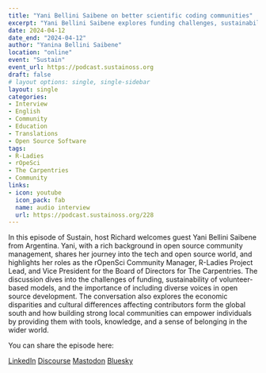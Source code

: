 ```yaml
---
title: "Yani Bellini Saibene on better scientific coding communities"
excerpt: "Yani Bellini Saibene explores funding challenges, sustainability in volunteer models, diversity in open source, addressing global disparities, and community empowerment."
date: 2024-04-12
date_end: "2024-04-12"
author: "Yanina Bellini Saibene"
location: "online"
event: "Sustain"
event_url: https://podcast.sustainoss.org
draft: false
# layout options: single, single-sidebar
layout: single
categories:
- Interview
- English
- Community
- Education
- Translations
- Open Source Software
tags:
- R-Ladies
- rOpeSci
- The Carpentries
- Community
links:
- icon: youtube
  icon_pack: fab
  name: audio interview 
  url: https://podcast.sustainoss.org/228
---
```


In this episode of Sustain, host Richard welcomes guest Yani Bellini Saibene from Argentina. Yani, with a rich background in open source community management, shares her journey into the tech and open source world, and highlights her roles as the rOpenSci Community Manager, R-Ladies Project Lead, and Vice President for the Board of Directors for The Carpentries. The discussion dives into the challenges of funding, sustainability of volunteer-based models, and the importance of including diverse voices in open source development. The conversation also explores the economic disparities and cultural differences affecting contributors form the global south and how building strong local communities can empower individuals by providing them with tools, knowledge, and a sense of belonging in the wider world. 

You can share the episode here:

[LinkedIn](https://www.linkedin.com/feed/update/urn:li:activity:7184551547488358402)
[Discourse](https://discourse.sustainoss.org/t/yani-bellini-saibene-on-better-scientific-coding-communities/1498?u=tina_arboleda)
[Mastodon](https://hachyderm.io/@sustainoss/112258608764898821)
[Bluesky](https://bsky.app/profile/sustainoss.bsky.social/post/3kpwvb4s2rv2i)


